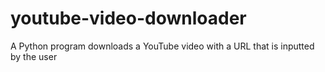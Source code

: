 # youtube-video-downloader
A Python program downloads a YouTube video with a URL that is inputted by the user
